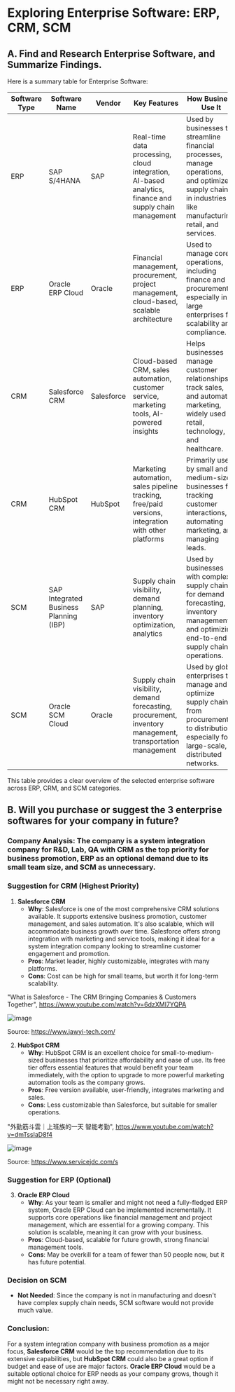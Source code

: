 # Exploring Enterprise Software: ERP, CRM, SCM

## A. Find and Research Enterprise Software, and Summarize Findings.

Here is a summary table for Enterprise Software:

| **Software Type** | **Software Name**                               | **Vendor**    | **Key Features**                                                                                             | **How Business Use It**                                                                                                                                         |
|-------------------|-------------------------------------------------|---------------|--------------------------------------------------------------------------------------------------------------|----------------------------------------------------------------------------------------------------------------------------------------------------------------|
| ERP               | SAP S/4HANA                                     | SAP           | Real-time data processing, cloud integration, AI-based analytics, finance and supply chain management         | Used by businesses to streamline financial processes, manage operations, and optimize supply chains in industries like manufacturing, retail, and services.      |
| ERP               | Oracle ERP Cloud                                | Oracle        | Financial management, procurement, project management, cloud-based, scalable architecture                     | Used to manage core operations, including finance and procurement, especially in large enterprises for scalability and compliance.                                 |
| CRM               | Salesforce CRM                                  | Salesforce    | Cloud-based CRM, sales automation, customer service, marketing tools, AI-powered insights                     | Helps businesses manage customer relationships, track sales, and automate marketing, widely used in retail, technology, and healthcare.                            |
| CRM               | HubSpot CRM                                     | HubSpot       | Marketing automation, sales pipeline tracking, free/paid versions, integration with other platforms            | Primarily used by small and medium-sized businesses for tracking customer interactions, automating marketing, and managing leads.                                 |
| SCM               | SAP Integrated Business Planning (IBP)          | SAP           | Supply chain visibility, demand planning, inventory optimization, analytics                                   | Used by businesses with complex supply chains for demand forecasting, inventory management, and optimizing end-to-end supply chain operations.                    |
| SCM               | Oracle SCM Cloud                                | Oracle        | Supply chain visibility, demand forecasting, procurement, inventory management, transportation management      | Used by global enterprises to manage and optimize supply chains, from procurement to distribution, especially for large-scale, distributed networks.               |

This table provides a clear overview of the selected enterprise software across ERP, CRM, and SCM categories.


## B. Will you purchase or suggest the 3 enterprise softwares for your company in future?

### Company Analysis: The company is a system integration company for R&D, Lab, QA with CRM as the top priority for business promotion, ERP as an optional demand due to its small team size, and SCM as unnecessary.

### Suggestion for CRM (Highest Priority)

1. **Salesforce CRM**  
   - **Why**: Salesforce is one of the most comprehensive CRM solutions available. It supports extensive business promotion, customer management, and sales automation. It's also scalable, which will accommodate business growth over time. Salesforce offers strong integration with marketing and service tools, making it ideal for a system integration company looking to streamline customer engagement and promotion.
   - **Pros**: Market leader, highly customizable, integrates with many platforms.
   - **Cons**: Cost can be high for small teams, but worth it for long-term scalability.

"What is Salesforce - The CRM Bringing Companies & Customers Together", https://www.youtube.com/watch?v=6dzXMI7YQPA

![image](https://github.com/user-attachments/assets/d7e7429a-3b90-4cc7-a1fa-0a2888714e7f)

Source: https://www.jawyi-tech.com/

2. **HubSpot CRM**  
   - **Why**: HubSpot CRM is an excellent choice for small-to-medium-sized businesses that prioritize affordability and ease of use. Its free tier offers essential features that would benefit your team immediately, with the option to upgrade to more powerful marketing automation tools as the company grows.
   - **Pros**: Free version available, user-friendly, integrates marketing and sales.
   - **Cons**: Less customizable than Salesforce, but suitable for smaller operations.

"外勤筋斗雲｜上班族的一天 智能考勤", https://www.youtube.com/watch?v=dmTssIaD8f4

![image](https://github.com/user-attachments/assets/854c192e-6955-4660-b6db-0948037e8cc1)


Source: https://www.servicejdc.com/s

### Suggestion for ERP (Optional)

3. **Oracle ERP Cloud**  
   - **Why**: As your team is smaller and might not need a fully-fledged ERP system, Oracle ERP Cloud can be implemented incrementally. It supports core operations like financial management and project management, which are essential for a growing company. This solution is scalable, meaning it can grow with your business.
   - **Pros**: Cloud-based, scalable for future growth, strong financial management tools.
   - **Cons**: May be overkill for a team of fewer than 50 people now, but it has future potential.

### Decision on SCM

- **Not Needed**: Since the company is not in manufacturing and doesn't have complex supply chain needs, SCM software would not provide much value.

### Conclusion:

For a system integration company with business promotion as a major focus, **Salesforce CRM** would be the top recommendation due to its extensive capabilities, but **HubSpot CRM** could also be a great option if budget and ease of use are major factors. **Oracle ERP Cloud** would be a suitable optional choice for ERP needs as your company grows, though it might not be necessary right away.
